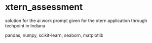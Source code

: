 # xtern_assessment
solution for the ai work prompt given for the xtern application through techpoint in Indiana

pandas,
numpy,
scikit-learn,
seaborn,
matplotlib

